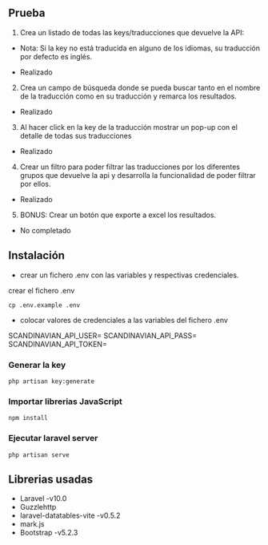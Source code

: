 
## Prueba

1. Crea un listado de todas las keys/traducciones que devuelve la API:
* Nota: Si la key no está traducida en alguno de los idiomas, su traducción por defecto es inglés.

- Realizado 

2. Crea un campo de búsqueda donde se pueda buscar tanto en el nombre de la traducción como en su traducción y remarca los resultados.

- Realizado

3. Al hacer click en la key de la traducción mostrar un pop-up con el detalle de todas sus traducciones

- Realizado

4. Crear un filtro para poder filtrar las traducciones por los diferentes grupos que devuelve la api y desarrolla la funcionalidad de poder filtrar por ellos.

- Realizado

5. BONUS: Crear un botón que exporte a excel los resultados.

- No completado

## Instalación

- crear un fichero .env con las variables y respectivas credenciales.

crear el fichero .env

```
cp .env.example .env
```

- colocar valores de credenciales a las variables del fichero .env

SCANDINAVIAN_API_USER=
SCANDINAVIAN_API_PASS=
SCANDINAVIAN_API_TOKEN=

### Generar la key 
```
php artisan key:generate
```

### Importar librerias JavaScript
```
npm install
```
### Ejecutar laravel server

```
php artisan serve
```

## Librerias usadas

- Laravel -v10.0
- Guzzlehttp
- laravel-datatables-vite -v0.5.2
- mark.js
- Bootstrap -v5.2.3
